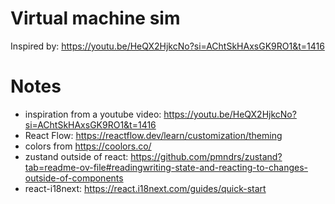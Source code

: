 # Virtual machine sim

Inspired by: https://youtu.be/HeQX2HjkcNo?si=AChtSkHAxsGK9RO1&t=1416

# Notes

- inspiration from a youtube video: https://youtu.be/HeQX2HjkcNo?si=AChtSkHAxsGK9RO1&t=1416
- React Flow: https://reactflow.dev/learn/customization/theming
- colors from https://coolors.co/
- zustand outside of react: https://github.com/pmndrs/zustand?tab=readme-ov-file#readingwriting-state-and-reacting-to-changes-outside-of-components
- react-i18next: https://react.i18next.com/guides/quick-start

